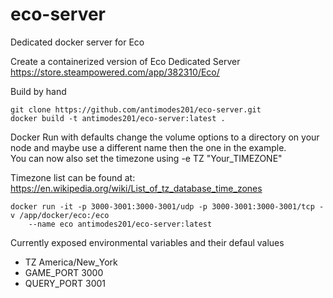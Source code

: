 # eco-server
Dedicated docker server for Eco

Create a containerized version of Eco Dedicated Server https://store.steampowered.com/app/382310/Eco/

Build by hand 
```
git clone https://github.com/antimodes201/eco-server.git
docker build -t antimodes201/eco-server:latest .
```
Docker Run with defaults change the volume options to a directory on your node and maybe use a different name then the one in the example.  
You can now also set the timezone using -e TZ "Your_TIMEZONE"

Timezone list can be found at: https://en.wikipedia.org/wiki/List_of_tz_database_time_zones
```
docker run -it -p 3000-3001:3000-3001/udp -p 3000-3001:3000-3001/tcp -v /app/docker/eco:/eco
	--name eco antimodes201/eco-server:latest
```
Currently exposed environmental variables and their defaul values 
- TZ America/New_York
- GAME_PORT 3000 
- QUERY_PORT 3001

